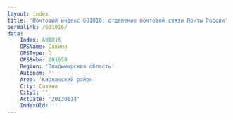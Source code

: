 ```yaml
---
layout: index
title: 'Почтовый индекс 601016: отделение почтовой связи Почты России'
permalink: /601016/
data:
    Index: 601016
    OPSName: Савино
    OPSType: О
    OPSSubm: 601659
    Region: 'Владимирская область'
    Autonom: ''
    Area: 'Киржачский район'
    City: Савино
    City1: ''
    ActDate: '20130114'
    IndexOld: ''
---
```

